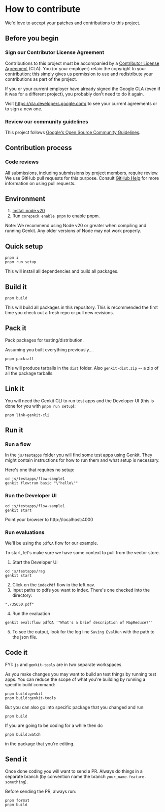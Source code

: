# How to contribute

We'd love to accept your patches and contributions to this project.

## Before you begin

### Sign our Contributor License Agreement

Contributions to this project must be accompanied by a
[Contributor License Agreement](https://cla.developers.google.com/about) (CLA).
You (or your employer) retain the copyright to your contribution; this simply
gives us permission to use and redistribute your contributions as part of the
project.

If you or your current employer have already signed the Google CLA (even if it
was for a different project), you probably don't need to do it again.

Visit <https://cla.developers.google.com/> to see your current agreements or to
sign a new one.

### Review our community guidelines

This project follows
[Google's Open Source Community Guidelines](https://opensource.google/conduct/).

## Contribution process

### Code reviews

All submissions, including submissions by project members, require review. We
use GitHub pull requests for this purpose. Consult
[GitHub Help](https://help.github.com/articles/about-pull-requests/) for more
information on using pull requests.

## Environment

1. [Install node v20](https://nodejs.org/en/download)
2. Run `corepack enable pnpm` to enable pnpm.

Note: We recommend using Node v20 or greater when compiling and running Genkit.
Any older versions of Node may not work properly.

## Quick setup

```
pnpm i
pnpm run setup
```

This will install all dependencies and build all packages.

## Build it

```
pnpm build
```

This will build all packages in this repository. This is recommended the first time you check out a fresh repo or pull new revisions.

## Pack it

Pack packages for testing/distribution.

Assuming you built everything previously....

```
pnpm pack:all
```

This will produce tarballs in the `dist` folder. Also `genkit-dist.zip` -- a zip of all the package tarballs.

## Link it

You will need the Genkit CLI to run test apps and the Developer UI (this is done for you with `pnpm run setup`):

```
pnpm link-genkit-cli
```

## Run it

### Run a flow

In the `js/testapps` folder you will find some test apps using Genkit. They might contain instructions for how to run them and what setup is necessary.

Here's one that requires no setup:

```
cd js/testapps/flow-sample1
genkit flow:run basic "\"hello\""
```

### Run the Developer UI

```
cd js/testapps/flow-sample1
genkit start
```

Point your browser to http://localhost:4000

### Run evaluations

We'll be using the `pdfQA` flow for our example.

To start, let's make sure we have some context to pull from the vector store.

1. Start the Developer UI

```
cd js/testapps/rag
genkit start
```

2. Click on the `indexPdf` flow in the left nav.
3. Input paths to pdfs you want to index. There's one checked into the directory:

```
"./35650.pdf"
```

4. Run the evaluation

```
genkit eval:flow pdfQA '"What's a brief description of MapReduce?"'
```

5. To see the output, look for the log line `Saving EvalRun` with the path to the json file.

## Code it

FYI: `js` and `genkit-tools` are in two separate workspaces.

As you make changes you may want to build an test things by running test apps.
You can reduce the scope of what you're building by running a specific build command:

```
pnpm build:genkit
pnpm build:genkit-tools
```

But you can also go into specific package that you changed and run

```
pnpm build
```

If you are going to be coding for a while then do

```
pnpm build:watch
```

in the package that you're editing.

## Send it

Once done coding you will want to send a PR. Always do things in a separate branch (by convention name the branch `your_name-feature-something`).

Before sending the PR, always run:

```
pnpm format
pnpm build
```
